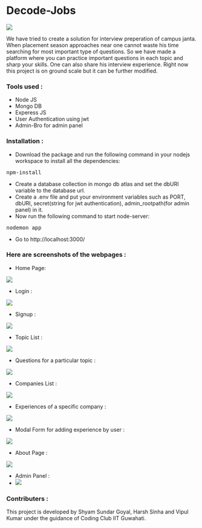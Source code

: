 # Decode-Jobs
<img src = "https://github.com/shyam-2002/interviewtracker_final/blob/master/public/img/logo1.png">

We have tried to create a solution for interview preperation of campus janta. When placement season approaches near one cannot waste his time searching for most important type of questions. So we have made a platform where you can practice important questions in each topic and sharp your skills. One can also share his interview experience. Right now this project is on ground scale but it can be further modified.
### Tools used :
* Node JS
* Mongo DB
* Experess JS
* User Authentication using jwt
* Admin-Bro for admin panel

### Installation :
* Download the package and run the following command in your nodejs workspace to install all the dependencies:
<pre>npm-install</pre>
* Create a database collection in mongo db atlas and set the dbURI variable to the database url. 
* Create a .env file and put your environment variables such as PORT, dbURI, secret(string for jwt authentication), admin_rootpath(for admin panel) in it. 
* Now run the following command to start node-server:
<pre>nodemon app</pre>
* Go to <a>http://localhost:3000/</a>


### Here are screenshots of the webpages :
* Home Page:
<img src = "https://github.com/shyam-2002/interviewtracker_final/blob/master/public/readme_images/home.png">

* Login :
<img src = "https://github.com/shyam-2002/interviewtracker_final/blob/master/public/readme_images/login_page.png">

* Signup : 
<img src = "https://github.com/shyam-2002/interviewtracker_final/blob/master/public/readme_images/signup_page.png">

* Topic List :
<img src= "https://github.com/shyam-2002/interviewtracker_final/blob/master/public/readme_images/topics.png">

* Questions for a particular topic :
<img src = "https://github.com/shyam-2002/interviewtracker_final/blob/master/public/readme_images/questions.png">

* Companies List :
<img src = "https://github.com/shyam-2002/interviewtracker_final/blob/master/public/readme_images/companies.png">

* Experiences of a specific company :
<img src = "https://github.com/shyam-2002/interviewtracker_final/blob/master/public/readme_images/experiences.png">

* Modal Form for adding experience by user :
<img src = "https://github.com/shyam-2002/interviewtracker_final/blob/master/public/readme_images/add_experience.png">

* About Page :
<img src = "https://github.com/shyam-2002/interviewtracker_final/blob/master/public/readme_images/about_page.png">

* Admin Panel :
* <img src = "https://github.com/shyam-2002/interviewtracker_final/blob/master/public/readme_images/Screenshot_2021-02-21%20Company.png">
### Contributers :
This project is developed by Shyam Sundar Goyal, Harsh Sinha and Vipul Kumar under the guidance of Coding Club IIT Guwahati.
